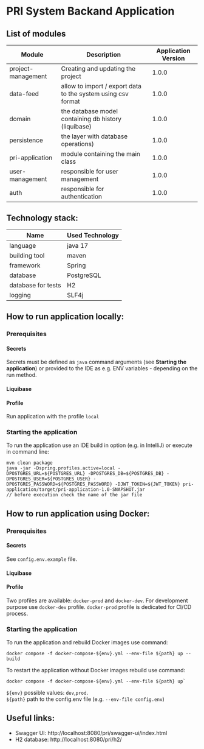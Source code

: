 # PRI System Backand Application

## List of modules

| Module             | Description                                                  | Application Version |
|--------------------|--------------------------------------------------------------|---------------------|
| project-management | Creating and updating the project                            | 1.0.0               |
| data-feed          | allow to import / export data to the system using csv format | 1.0.0               |
| domain             | the database model containing db history (liquibase)         | 1.0.0               |
| persistence        | the layer with database operations)                          | 1.0.0               |
| pri-application    | module containing the main class                             | 1.0.0               |
| user-management    | responsible for user management                              | 1.0.0               |
| auth               | responsible for authentication                               | 1.0.0               |

## Technology stack:

| Name               | Used Technology |
|--------------------|-----------------|
| language           | java 17         |
| building tool      | maven           |
| framework          | Spring          |
| database           | PostgreSQL      |
| database for tests | H2              |
| logging            | SLF4j           |

## How to run application locally:

### Prerequisites

#### Secrets

Secrets must be defined as `java` command arguments (see **Starting the application**) 
or provided to the IDE as e.g. ENV variables - depending on the run method.

#### Liquibase

[//]: # (todo)

#### Profile

Run application with the profile `local`

### Starting the application

To run the application use an IDE build in option (e.g. in IntelliJ) or execute in command line:

```
mvn clean package
java -jar -Dspring.profiles.active=local -DPOSTGRES_URL=${POSTGRES_URL} -DPOSTGRES_DB=${POSTGRES_DB} -DPOSTGRES_USER=${POSTGRES_USER} -DPOSTGRES_PASSWORD=${POSTGRES_PASSWORD} -DJWT_TOKEN=${JWT_TOKEN} pri-application/target/pri-application-1.0-SNAPSHOT.jar 
// before execution check the name of the jar file
```

## How to run application using Docker:

### Prerequisites

#### Secrets

See `config.env.example` file.

#### Liquibase

[//]: # (todo)

#### Profile

Two profiles are available: `docker-prod` and `docker-dev`. 
For development purpose use `docker-dev` profile.
`docker-prod` profile is dedicated for CI/CD process.

### Starting the application

To run the application and rebuild Docker images use command:
```
docker compose -f docker-compose-${env}.yml --env-file ${path} up --build
```

To restart the application without Docker images rebuild use command:
```
docker compose -f docker-compose-${env}.yml --env-file ${path} up`
```

`${env}` possible values: `dev`,`prod`. \
`${path}` path to the config.env file (e.g. `--env-file config.env`)

## Useful links:

* Swagger UI:
  http://localhost:8080/pri/swagger-ui/index.html
* H2 database: http://localhost:8080/pri/h2/
